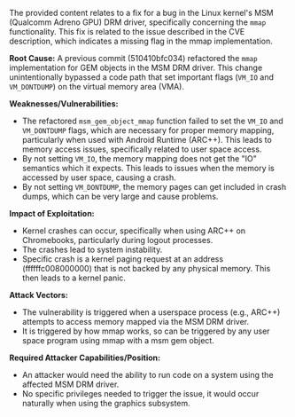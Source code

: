 The provided content relates to a fix for a bug in the Linux kernel's MSM (Qualcomm Adreno GPU) DRM driver, specifically concerning the `mmap` functionality. This fix is related to the issue described in the CVE description, which indicates a missing flag in the mmap implementation.

**Root Cause:**
A previous commit (510410bfc034) refactored the `mmap` implementation for GEM objects in the MSM DRM driver. This change unintentionally bypassed a code path that set important flags (`VM_IO` and `VM_DONTDUMP`) on the virtual memory area (VMA).

**Weaknesses/Vulnerabilities:**
- The refactored `msm_gem_object_mmap` function failed to set the `VM_IO` and `VM_DONTDUMP` flags, which are necessary for proper memory mapping, particularly when used with Android Runtime (ARC++). This leads to memory access issues, specifically related to user space access.
- By not setting `VM_IO`, the memory mapping does not get the "IO" semantics which it expects. This leads to issues when the memory is accessed by user space, causing a crash.
- By not setting `VM_DONTDUMP`, the memory pages can get included in crash dumps, which can be very large and cause problems.

**Impact of Exploitation:**
- Kernel crashes can occur, specifically when using ARC++ on Chromebooks, particularly during logout processes.
- The crashes lead to system instability.
- Specific crash is a kernel paging request at an address (ffffffc008000000) that is not backed by any physical memory. This then leads to a kernel panic.

**Attack Vectors:**
- The vulnerability is triggered when a userspace process (e.g., ARC++) attempts to access memory mapped via the MSM DRM driver.
- It is triggered by how mmap works, so can be triggered by any user space program using mmap with a msm gem object.

**Required Attacker Capabilities/Position:**
- An attacker would need the ability to run code on a system using the affected MSM DRM driver.
- No specific privileges needed to trigger the issue, it would occur naturally when using the graphics subsystem.
